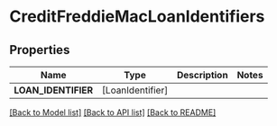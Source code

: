 # CreditFreddieMacLoanIdentifiers

## Properties
Name | Type | Description | Notes
------------ | ------------- | ------------- | -------------
**LOAN_IDENTIFIER** | [LoanIdentifier] |  | 

[[Back to Model list]](../README.md#documentation-for-models) [[Back to API list]](../README.md#documentation-for-api-endpoints) [[Back to README]](../README.md)


